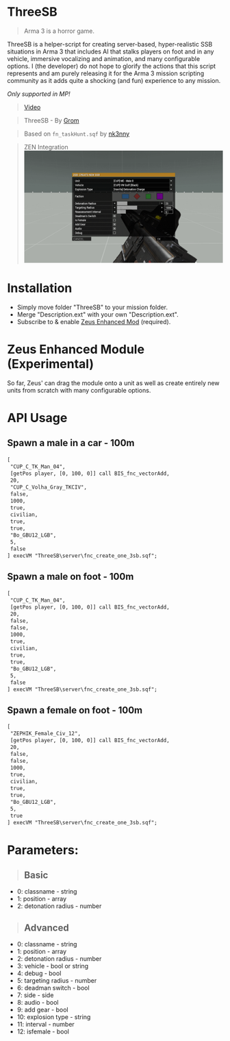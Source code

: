 # ThreeSB

> Arma 3 is a horror game.

ThreeSB is a helper-script for creating server-based, hyper-realistic SSB situations in Arma 3 that includes AI that stalks players on foot and in any vehicle, immersive vocalizing and animation, and many configurable options. I (the developer) do not hope to glorify the actions that this script represents and am purely releasing it for the Arma 3 mission scripting community as it adds quite a shocking (and fun) experience to any mission.

*Only supported in MP!*

> [Video](https://www.youtube.com/watch?v=0mf6ouxrPjs)

> ThreeSB - By [Grom](https://github.com/hostinfodev) 

> Based on `fn_taskHunt.sqf` by [nk3nny](https://github.com/nk3nny) 

> ZEN Integration
![](https://github.com/hostinfodev/ThreeSB/blob/main/ThreeSB/docs/create_new_ssb.png?raw=true)


# Installation
- Simply move folder "ThreeSB" to your mission folder.
- Merge "Description.ext" with your own "Description.ext".
- Subscribe to & enable [Zeus Enhanced Mod](https://steamcommunity.com/workshop/filedetails/?id=1779063631) (required).

# Zeus Enhanced Module (Experimental)
So far, Zeus' can drag the module onto a unit as well as create entirely new units from scratch with many configurable options.

# API Usage
## Spawn a male in a car - 100m
```sqf
[ 
 "CUP_C_TK_Man_04", 
 [getPos player, [0, 100, 0]] call BIS_fnc_vectorAdd, 
 20,
 "CUP_C_Volha_Gray_TKCIV",
 false,
 1000,
 true,
 civilian,
 true,
 true,
 "Bo_GBU12_LGB",
 5,
 false
] execVM "ThreeSB\server\fnc_create_one_3sb.sqf";
```
## Spawn a male on foot - 100m
```sqf
[ 
 "CUP_C_TK_Man_04", 
 [getPos player, [0, 100, 0]] call BIS_fnc_vectorAdd, 
 20,
 false,
 false,
 1000,
 true,
 civilian,
 true,
 true,
 "Bo_GBU12_LGB",
 5,
 false
] execVM "ThreeSB\server\fnc_create_one_3sb.sqf";
```
## Spawn a female on foot - 100m
```sqf
[ 
 "ZEPHIK_Female_Civ_12", 
 [getPos player, [0, 100, 0]] call BIS_fnc_vectorAdd, 
 20,
 false,
 false,
 1000,
 true,
 civilian,
 true,
 true,
 "Bo_GBU12_LGB",
 5,
 true
] execVM "ThreeSB\server\fnc_create_one_3sb.sqf";
```

# Parameters:
> ## Basic
- 0: classname - string
- 1: position - array
- 2: detonation radius - number
> ## Advanced
- 0: classname - string
- 1: position - array
- 2: detonation radius - number
- 3: vehicle - bool or string
- 4: debug - bool
- 5: targeting radius - number
- 6: deadman switch - bool
- 7: side - side
- 8: audio - bool
- 9: add gear - bool
- 10: explosion type - string
- 11: interval - number
- 12: isfemale - bool